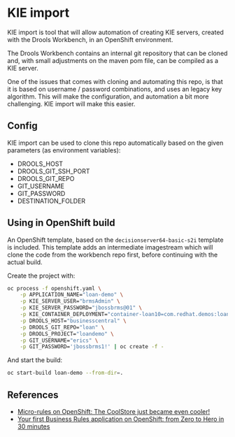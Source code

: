 # KIE import

KIE import is tool that will allow automation of creating KIE servers, created
with the Drools Workbench, in an OpenShift environment.

The Drools Workbench contains an internal git repository that can be cloned
and, with small adjustments on the maven pom file, can be compiled as a KIE
server.

One of the issues that comes with cloning and automating this repo, is that
it is based on username / password combinations, and uses an legacy key
algorithm. This will make the configuration, and automation a bit more
challenging. KIE import will make this easier.

## Config

KIE import can be used to clone this repo automatically based on the given
parameters (as environment variables):

* DROOLS_HOST
* DROOLS_GIT_SSH_PORT
* DROOLS_GIT_REPO
* GIT_USERNAME
* GIT_PASSWORD
* DESTINATION_FOLDER

## Using in OpenShift build

An OpenShift template, based on the ```decisionserver64-basic-s2i``` template
is included. This template adds an intermediate imagestream which will clone
the code from the workbench repo first, before continuing with the actual
build.

Create the project with:

```bash
oc process -f openshift.yaml \
    -p APPLICATION_NAME="loan-demo" \
    -p KIE_SERVER_USER="brmsAdmin" \
    -p KIE_SERVER_PASSWORD="jbossbrms@01" \
    -p KIE_CONTAINER_DEPLOYMENT="container-loan10=com.redhat.demos:loandemo:1.0" \
    -p DROOLS_HOST="businesscentral" \
    -p DROOLS_GIT_REPO="loan" \
    -p DROOLS_PROJECT="loandemo" \
    -p GIT_USERNAME="erics" \
    -p GIT_PASSWORD='jbossbrms1!' | oc create -f -
```

And start the build:

```bash
oc start-build loan-demo --from-dir=.
```

## References

* [Micro-rules on OpenShift: The CoolStore just became even cooler!](https://developers.redhat.com/blog/2016/10/05/micro-rules-on-openshift-the-coolstore-just-became-even-cooler/)
* [Your first Business Rules application on OpenShift: from Zero to Hero in 30 minutes](https://developers.redhat.com/blog/2017/06/13/your-first-business-rules-application-on-openshift-from-zero-to-hero-in-30-minutes/)

